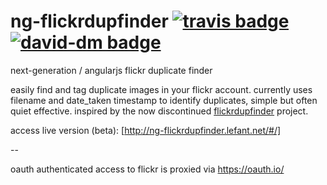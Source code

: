 
# ng-flickrdupfinder [![travis badge][travis-image]][travis-url] [![david-dm badge][depstat-image]][depstat-url]

next-generation / angularjs flickr duplicate finder

easily find and tag duplicate images in your flickr account. currently
uses filename and date_taken timestamp to identify duplicates, simple
but often quiet effective. inspired by the now discontinued
[flickrdupfinder] project.

access live version (beta): [http://ng-flickrdupfinder.lefant.net/#/]

--

oauth authenticated access to flickr is proxied via https://oauth.io/


[travis-url]: https://travis-ci.org/lefant/ng-flickrdupfinder
[travis-image]: https://travis-ci.org/lefant/ng-flickrdupfinder.svg
[depstat-url]: https://david-dm.org/lefant/ng-flickrdupfinder#info=devDependencies
[depstat-image]: https://david-dm.org/lefant/ng-flickrdupfinder/dev-status.svg
[flickrdupfinder]: https://github.com/christophemaillot/flickrdupfinder
[http://ng-flickrdupfinder.lefant.net/#/]: http://ly.lefant.net/1qWf28C
